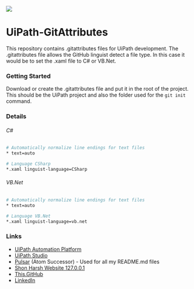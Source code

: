 ![](https://shonharsh.github.io/curriculum-vitae/Images/Banner-UiPath-01.png)

# UiPath-GitAttributes

This repository contains .gitattributes files for UiPath development.  The .gitattributes file allows the GitHub linguist detect a file type.  In this case it would be to set the .xaml file to C# or VB.Net.

### Getting Started

Download or create the .gitattributes file and put it in the root of the project.  This should be the UiPath project and also the folder used for the `git init` command.

### Details

###### C#

```sh
# Automatically normalize line endings for text files
* text=auto

# Language CSharp
*.xaml linguist-language=CSharp
```

###### VB.Net
```sh
# Automatically normalize line endings for text files
* text=auto

# Language VB.Net
*.xaml linguist-language=vb.net
```

### Links
- [UiPath Automation Platform](https://www.uipath.com/)
- [UiPath Studio](https://www.uipath.com/product/studio)
- [Pulsar](https://pulsar-edit.dev/) (Atom Successor) - Used for all my README.md files
- [Shon Harsh Website 127.0.0.1](https://shonharsh.github.io/curriculum-vitae/index.html)
- [This.GitHub](https://github.com/shonharsh)
- [LinkedIn](https://www.linkedin.com/in/shonharsh/)
